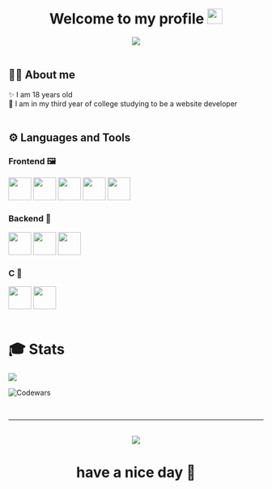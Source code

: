 <div align='center'>
  <h1>
    <b>Welcome to my profile</b>
    <img src="https://media.giphy.com/media/hvRJCLFzcasrR4ia7z/giphy.gif" width="30px"/>
  </h1>
  <img src="https://i.giphy.com/media/v1.Y2lkPTc5MGI3NjExNDN0Z3ZjdGFpYXZtM2l3ejVzeXlxNzViZG8xYTRyZzJsM3Btb2gyaSZlcD12MV9pbnRlcm5hbF9naWZfYnlfaWQmY3Q9Zw/4ilFRqgbzbx4c/giphy.gif">
  <br>
</div>

<br>

## 🧑‍💻 About me
<div>
✨ I am 18 years old<br>
👾 I am in my third year of college studying to be a website developer
</div>

<br>

## ⚙️ Languages and Tools
### Frontend 🖼️
<div>
  <img src="https://cdn.jsdelivr.net/gh/devicons/devicon@latest/icons/html5/html5-original.svg" width='45px' />
  <img src="https://cdn.jsdelivr.net/gh/devicons/devicon@latest/icons/css3/css3-original.svg" width='45px' />
  <img src="https://cdn.jsdelivr.net/gh/devicons/devicon@latest/icons/javascript/javascript-original.svg" width='45px'/>
  <img src="https://cdn.jsdelivr.net/gh/devicons/devicon@latest/icons/react/react-original.svg" width='45px' />
  <img src="https://cdn.jsdelivr.net/gh/devicons/devicon@latest/icons/sass/sass-original.svg" width='45px' />
</div>

### Backend 🎲
<div>
  <img src="https://cdn.jsdelivr.net/gh/devicons/devicon@latest/icons/express/express-original.svg" width='45px' />      
  <img src="https://cdn.jsdelivr.net/gh/devicons/devicon@latest/icons/postgresql/postgresql-original.svg" width='45px' />
  <img src="https://cdn.jsdelivr.net/gh/devicons/devicon@latest/icons/postman/postman-original.svg" width='45px' />
</div>

### C 💎
<div>
  <img src="https://cdn.jsdelivr.net/gh/devicons/devicon@latest/icons/cplusplus/cplusplus-original.svg" width='45px' />
  <img src="https://cdn.jsdelivr.net/gh/devicons/devicon@latest/icons/csharp/csharp-original.svg" width='45px' />
</div>

<br>

<h1>🎓 <b>Stats</b></h1>
<img src='https://leetcard.jacoblin.cool/woookle?theme=unicorn&font=Noto%20Sans%20Bassa%20Vah'>

![Codewars](https://github.r2v.ch/codewars?user=woookle&top_languages=true&stroke=%23b362ff&theme=purple_dark)

<br>
<hr>
<br>

<div align='center'>
  <img src='https://media.giphy.com/media/13Z5kstwARnPna/giphy.gif?cid=790b76115qfkngvggesvk452sa3r1mo4lmgnk9gn559fbll1&ep=v1_gifs_search&rid=giphy.gif&ct=g'>
  <h1>
   <b>have a nice day</b> 🖤
  </h1>
</div>
